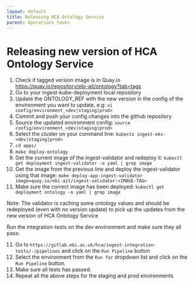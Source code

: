 ```yaml
---
layout: default
title: Releasing HCA Ontology Service
parent: Operations tasks
---
```


# Releasing new version of HCA Ontology Service
1. Check if tagged version image is in Quay.io https://quay.io/repository/ebi-ait/ontology?tab=tags
2. Go to your ingest-kube-deployment local repository
3. Update the ONTOLOGY_REF with the new version in the config of the environment you want to update, e.g: `vi config/environment_<dev|staging|prod>`
4. Commit and push your config changes into the github repository
5. Source the updated environment config: `source config/environment_<dev|staging|prod>`
6. Select the cluster on your command line: `kubectx ingest-eks-<dev|staging|prod>`
7. `cd apps/`
8. `make deploy-ontology`
9. Get the current image of the ingest-validator and redeploy it: `kubectl get deployment ingest-validator -o yaml | grep image`
10. Get the image from the previous line and deploy the ingest-validator using that image: `make deploy-app-ingest-validator image=quay.io/ebi-ait/ingest-validator:<IMAGE-TAG>`
11. Make sure the correct image has been deployed: `kubectl get deployment ontology -o yaml | grep image`

Note: The validator is caching some ontology values and should be redeployed (even with no version update) to pick up the updates from the new version of HCA Ontology Service

Run the integration-tests on the dev environment and make sure they all pass:

11. Go to `https://gitlab.ebi.ac.uk/hca/ingest-integration-tests/-/pipelines` and click on the `Run Pipeline` button
12. Select the environment from the `Run for` dropdown list and click on the `Run Pipeline` button.
13. Make sure all tests has passed.
14. Repeat all the above steps for the staging and prod environments

